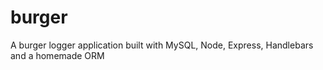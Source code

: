 # burger
A burger logger application built with MySQL, Node, Express, Handlebars and a homemade ORM 
